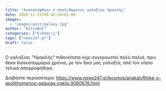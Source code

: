 ```yaml
---
title: "Ανακαλύφθηκε ο απολιθωμένος γαλαξίας Ηρακλής"
date: 2020-11-25T09:42:54+01:00
images:
  - "images/post/galaxy.jpg"
author: "AstroBot"
categories: ["Ειδήσεις"]
tags: ["news247.gr"]
draft: false
---
```


Ο γαλαξίας "Ηρακλής" πιθανότατα είχε συγκρουστεί πολύ παλιά, πριν δέκα δισεκατομμύρια χρόνια, με τον δικό μας γαλαξία, από τον οποίο τελικά απορροφήθηκε.

Διαβάστε περισσότερα: https://www.news247.gr/kosmos/anakalyfthike-o-apolithomenos-galaxias-iraklis.9060676.html
